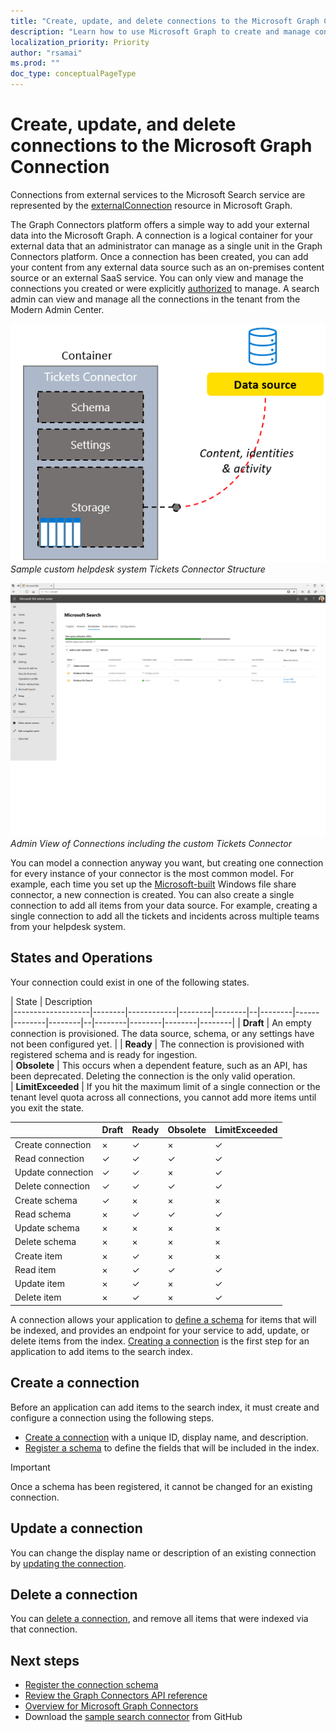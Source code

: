 ```yaml
---
title: "Create, update, and delete connections to the Microsoft Graph Connection"
description: "Learn how to use Microsoft Graph to create and manage connections"
localization_priority: Priority
author: "rsamai"
ms.prod: ""
doc_type: conceptualPageType
---
```


# Create, update, and delete connections to the Microsoft Graph Connection

Connections from external services to the Microsoft Search service are represented by the [externalConnection](/graph/api/resources/externalconnection?view=graph-rest-beta) resource in Microsoft Graph.

The Graph Connectors platform offers a simple way to add your external data into the Microsoft Graph. A connection is a logical container for your external data that an administrator can manage as a single unit in the Graph Connectors platform.
Once a connection has been created, you can add your content from any external data source such as an on-premises content source or an external SaaS service. You can only view and manage the connections you created or were explicitly [authorized](https://docs.microsoft.com/en-us/graph/api/external-post-connections?view=graph-rest-beta&tabs=http) to manage. A search admin can view and manage all the connections in the tenant from the Modern Admin Center.

![security_overview_diagram_1.png](./images/search-idex-manage-connections-connector-structure.png)
*Sample custom helpdesk system Tickets Connector Structure*

![security_overview_diagram_1.png](./images/search-idex-manage-connections-admin-view.png)
*Admin View of Connections including the custom Tickets Connector*

You can model a connection anyway you want, but creating one connection for every instance of your connector is the most common model. For example, each time you set up the [Microsoft-built](https://docs.microsoft.com/en-us/microsoftsearch/configure-connector) Windows file share connector, a new connection is created. You can also create a single connection to add all items from your data source. For example, creating a single connection to add all the tickets and incidents across multiple teams from your helpdesk system.


## States and Operations
Your connection could exist in one of the following states. 

| State                  |  Description    
|-------------------|--------|------------|--------|--------|--|--------|------|--------|--------|--|--------|--------|--------|--------|
| **Draft**         | An empty connection is provisioned. The data source, schema, or any settings have not been configured yet.         |
| **Ready**         | The connection is provisioned with registered schema and is ready for ingestion.     
| **Obsolete**      | This occurs when a dependent feature, such as an API, has been deprecated. Deleting the connection is the only valid operation.      
| **LimitExceeded** | If you hit the maximum limit of a single connection or the tenant level quota across all connections, you cannot add more items until you exit the state.      


|                           | Draft | Ready               | Obsolete          | LimitExceeded               |
|------------------- |-------   |-------   |----------             |---------------      |
| Create connection        | ×         | ✓        | ×        | ✓                       |
| Read connection           | ✓        | ✓        | ✓         | ✓                       |
| Update connection      | ✓        | ✓        | ×        | ✓                       |
| Delete connection        | ✓        | ✓        | ✓        | ✓                       |
| Create schema              | ✓        | ×         | ×        | ×                        |
| Read schema                 | ×         | ✓        | ✓        | ✓                       |
| Update schema             | ×         | ×         | ×        | ×                        |
| Delete schema              | ×         | ×         | ×        | ×                        |
| Create item                    | ×         | ✓        | ×        | ×                        |
| Read item                       | ×         | ✓        | ✓        | ✓                       |
| Update item                  | ×         | ✓        | ×        | ✓                       |
| Delete item                    | ×         | ✓        | ×        | ✓                       |


A connection allows your application to [define a schema](/graph/api/externalconnection-post-schema?view=graph-rest-beta) for items that will be indexed, and provides an endpoint for your service to add, update, or delete items from the index. [Creating a connection](#create-a-connection) is the first step for an application to add items to the search index.

## Create a connection

Before an application can add items to the search index, it must create and configure a connection using the following steps.

- [Create a connection](/graph/api/external-post-connections?view=graph-rest-beta) with a unique ID, display name, and description.
- [Register a schema](/graph/api/externalconnection-post-schema?view=graph-rest-beta) to define the fields that will be included in the index.

> [!IMPORTANT]
> Once a schema has been registered, it cannot be changed for an existing connection.

## Update a connection

You can change the display name or description of an existing connection by [updating the connection](/graph/api/externalconnection-update?view=graph-rest-beta).

## Delete a connection

You can [delete a connection](/graph/api/externalconnection-delete?view=graph-rest-beta), and remove all items that were indexed via that connection.

## Next steps
- [Register the connection schema](/graph/concepts/search-index-manage-schema.md)
- [Review the Graph Connectors API reference](/graph/api/resources/indexing-api-overview?view=graph-rest-beta)
- [Overview for Microsoft Graph Connectors](/microsoftsearch/connectors-overview)
- Download the [sample search connector](https://github.com/microsoftgraph/msgraph-search-connector-sample) from GitHub
